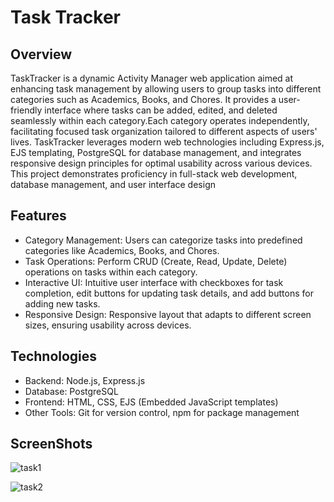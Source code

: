 # Task Tracker
## Overview
TaskTracker is a dynamic Activity Manager web application aimed at enhancing task management by allowing users to group tasks into different categories such as Academics, Books, and Chores. It provides a user-friendly interface where tasks can be added, edited, and deleted seamlessly within each category.Each category operates independently, facilitating focused task organization tailored to different aspects of users' lives. TaskTracker leverages modern web technologies including Express.js, EJS templating, PostgreSQL for database management, and integrates responsive design principles for optimal usability across various devices. This project demonstrates proficiency in full-stack web development, database management, and user interface design
## Features
- Category Management: Users can categorize tasks into predefined categories like Academics, Books, and Chores.
- Task Operations: Perform CRUD (Create, Read, Update, Delete) operations on tasks within each category.
- Interactive UI: Intuitive user interface with checkboxes for task completion, edit buttons for updating task details, and add buttons for adding new tasks.
- Responsive Design: Responsive layout that adapts to different screen sizes, ensuring usability across devices.
## Technologies
- Backend: Node.js, Express.js
- Database: PostgreSQL
- Frontend: HTML, CSS, EJS (Embedded JavaScript templates)
- Other Tools: Git for version control, npm for package management
## ScreenShots
![task1](https://github.com/Shrutiii3/TaskTracker/assets/124484769/05e5b576-6d8d-4367-a7b1-f9c77436b5e7)

![task2](https://github.com/Shrutiii3/TaskTracker/assets/124484769/05bb992f-c826-4eee-a693-e6b899439dea)
